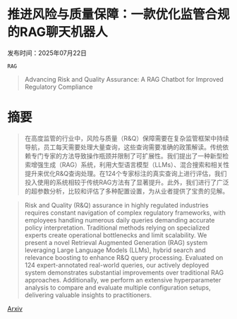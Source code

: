 # 推进风险与质量保障：一款优化监管合规的RAG聊天机器人

发布时间：2025年07月22日

`RAG`

> Advancing Risk and Quality Assurance: A RAG Chatbot for Improved Regulatory Compliance

# 摘要

> 在高度监管的行业中，风险与质量（R&Q）保障需要在复杂监管框架中持续导航，员工每天需要处理大量查询，这些查询需要准确的政策解读。传统依赖专门专家的方法导致操作瓶颈并限制了可扩展性。我们提出了一种新型检索增强生成（RAG）系统，利用大型语言模型（LLMs）、混合搜索和相关性提升来优化R&Q查询处理。在124个专家标注的真实查询上进行评估，我们投入使用的系统相较于传统RAG方法有了显著提升。此外，我们进行了广泛的超参数分析，比较和评估了多种配置设置，为从业者提供了宝贵的见解。

> Risk and Quality (R&Q) assurance in highly regulated industries requires constant navigation of complex regulatory frameworks, with employees handling numerous daily queries demanding accurate policy interpretation. Traditional methods relying on specialized experts create operational bottlenecks and limit scalability. We present a novel Retrieval Augmented Generation (RAG) system leveraging Large Language Models (LLMs), hybrid search and relevance boosting to enhance R&Q query processing. Evaluated on 124 expert-annotated real-world queries, our actively deployed system demonstrates substantial improvements over traditional RAG approaches. Additionally, we perform an extensive hyperparameter analysis to compare and evaluate multiple configuration setups, delivering valuable insights to practitioners.

[Arxiv](https://arxiv.org/abs/2507.16711)